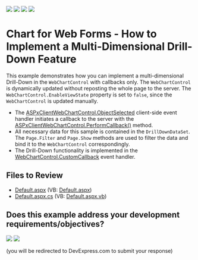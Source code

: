 <!-- default badges list -->
![](https://img.shields.io/endpoint?url=https://codecentral.devexpress.com/api/v1/VersionRange/128574855/13.1.4%2B)
[![](https://img.shields.io/badge/Open_in_DevExpress_Support_Center-FF7200?style=flat-square&logo=DevExpress&logoColor=white)](https://supportcenter.devexpress.com/ticket/details/E1250)
[![](https://img.shields.io/badge/📖_How_to_use_DevExpress_Examples-e9f6fc?style=flat-square)](https://docs.devexpress.com/GeneralInformation/403183)
[![](https://img.shields.io/badge/💬_Leave_Feedback-feecdd?style=flat-square)](#does-this-example-address-your-development-requirementsobjectives)
<!-- default badges end -->

# Chart for Web Forms - How to Implement a Multi-Dimensional Drill-Down Feature

This example demonstrates how you can implement a multi-dimensional Drill-Down in the `WebChartControl` with callbacks only. The `WebChartControl` is dynamically updated without reposting the whole page to the server. The `WebChartControl.EnableViewState` property is set to `false`, since the `WebChartControl` is updated manually.

- The [ASPxClientWebChartControl.ObjectSelected](https://docs.devexpress.com/AspNet/DevExpress.XtraCharts.Web.WebChartControl.ObjectSelected) client-side event handler initiates a callback to the server with the [ASPxClientWebChartControl.PerformCallback()](https://docs.devexpress.com/AspNet/js-ASPxClientWebChartControl.PerformCallback(args)) method.
- All necessary data for this sample is contained in the `DrillDownDataSet`. The `Page.Filter` and `Page.Show` methods are used to filter the data and bind it to the `WebChartControl` correspondingly.
- The Drill-Down functionality is implemented in the [WebChartControl.CustomCallback](https://docs.devexpress.com/AspNet/DevExpress.XtraCharts.Web.WebChartControl.CustomCallback) event handler.

## Files to Review

* [Default.aspx](./CS/WebSite/Default.aspx) (VB: [Default.aspx](./VB/WebSite/Default.aspx))
* [Default.aspx.cs](./CS/WebSite/Default.aspx.cs) (VB: [Default.aspx.vb](./VB/WebSite/Default.aspx.vb))






<!-- feedback -->
## Does this example address your development requirements/objectives?

[<img src="https://www.devexpress.com/support/examples/i/yes-button.svg"/>](https://www.devexpress.com/support/examples/survey.xml?utm_source=github&utm_campaign=webforms-chart-implement-a-multi-dimensional-drilldown-feature&~~~was_helpful=yes) [<img src="https://www.devexpress.com/support/examples/i/no-button.svg"/>](https://www.devexpress.com/support/examples/survey.xml?utm_source=github&utm_campaign=webforms-chart-implement-a-multi-dimensional-drilldown-feature&~~~was_helpful=no)

(you will be redirected to DevExpress.com to submit your response)
<!-- feedback end -->
